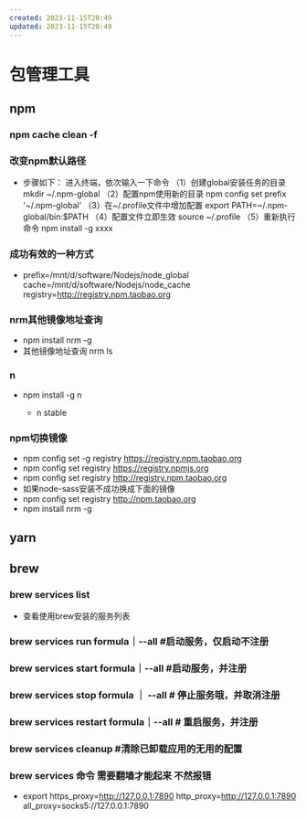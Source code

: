```yaml
---
created: 2023-11-15T20:49
updated: 2023-11-15T20:49
---
```

# 包管理工具

## npm

### npm cache clean -f

### 改变npm默认路径

- 步骤如下：
进入终端，依次输入一下命令
（1）创建global安装任务的目录
mkdir ~/.npm-global
（2）配置npm使用新的目录
npm config set prefix '~/.npm-global'
（3）在~/.profile文件中增加配置
export PATH=~/.npm-global/bin:$PATH
（4）配置文件立即生效
source ~/.profile
（5）重新执行命令
npm install -g xxxx 

### 成功有效的一种方式

- prefix=/mnt/d/software/Nodejs/node_global
cache=/mnt/d/software/Nodejs/node_cache
registry=http://registry.npm.taobao.org


### nrm其他镜像地址查询

- npm install nrm -g
- 其他镜像地址查询
nrm ls

### n

- npm install -g n

	- n stable

### npm切换镜像

- npm config set -g registry https://registry.npm.taobao.org
- npm config set registry https://registry.npmjs.org
- npm config set registry http://registry.npm.taobao.org
- 如果node-sass安装不成功换成下面的镜像
- npm config set registry http://npm.taobao.org
- npm install nrm -g

## yarn

## brew

### brew services list

- 查看使用brew安装的服务列表

### brew services run formula｜--all #启动服务，仅启动不注册

### brew services start formula｜--all #启动服务，并注册

### brew services  stop formula ｜ --all # 停止服务哦，并取消注册

### brew services restart formula｜--all # 重启服务，并注册

### brew services cleanup #清除已卸载应用的无用的配置

### brew services 命令 需要翻墙才能起来 不然报错

- export https_proxy=http://127.0.0.1:7890 http_proxy=http://127.0.0.1:7890 all_proxy=socks5://127.0.0.1:7890

